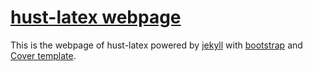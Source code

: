 [hust-latex webpage](http://hust-latex.github.io)
=================================================

This is the webpage of hust-latex powered by [jekyll](https://github.com/jekyll/jekyll) with [bootstrap](http://getbootstrap.com/) and [Cover template](http://getbootstrap.com/examples/cover/).